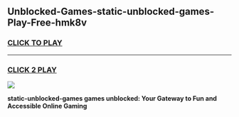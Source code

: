 
## Unblocked-Games-static-unblocked-games-Play-Free-hmk8v
<h3>
<a href="https://premium76.site?title=static-unblocked-games&ref=10A">CLICK TO PLAY</a></h3>
<hr>

<h3>
<a href="https://premium76.site?title=static-unblocked-games&ref=10A">CLICK 2 PLAY</a>
  
</h3>

<a href="https://premium76.site?title=static-unblocked-games&ref=10A"><img src="https://clearcache.store/games.png"></a>


**static-unblocked-games games unblocked: Your Gateway to Fun and Accessible Online Gaming**
